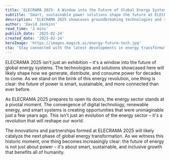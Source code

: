 ```yaml
---
title: 'ELECRAMA 2025: A Window into the Future of Global Energy Systems'
subtitle: 'Smart, sustainable power solutions shape the future at ELECRAMA 2025'
description: 'ELECRAMA 2025 showcases groundbreaking technologies and solutions that will shape the future of global energy systems, highlighting smart, sustainable, and connected power solutions for decades to come.'
author: 'David Jenkins'
read_time: '2 mins'
publish_date: '2025-02-24'
created_date: '2025-02-24'
heroImage: 'https://images.magick.ai/energy-future-tech.jpg'
cta: 'Stay connected with the latest developments in energy transformation - follow us on LinkedIn for exclusive insights and updates from ELECRAMA 2025 and beyond.'
---
```


ELECRAMA 2025 isn't just an exhibition – it's a window into the future of global energy systems. The technologies and solutions showcased here will likely shape how we generate, distribute, and consume power for decades to come. As we stand on the brink of this energy revolution, one thing is clear: the future of power is smart, sustainable, and more connected than ever before.

As ELECRAMA 2025 prepares to open its doors, the energy sector stands at a pivotal moment. The convergence of digital technology, renewable energy, and smart systems is creating opportunities that were unimaginable just a few years ago. This isn't just an evolution of the energy sector – it's a revolution that will reshape our world.

The innovations and partnerships formed at ELECRAMA 2025 will likely catalyze the next phase of global energy transformation. As we witness this historic moment, one thing becomes increasingly clear: the future of energy is not just about power – it's about smart, sustainable, and inclusive growth that benefits all of humanity.